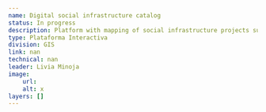 ```yaml
---
name: Digital social infrastructure catalog
status: In progress
description: Platform with mapping of social infrastructure projects supported by the GIS, of different divisions.The tool allows to geolocate the projects, and collects key data such as costs per m2 built, execution deadlines, work design and supervision costs, among others, to facilitate planning.It also includes photographs and plans of the projects.
type: Plataforma Interactiva
division: GIS
link: nan
technical: nan
leader: Livia Minoja
image: 
    url: 
    alt: x
layers: []
---
```

    